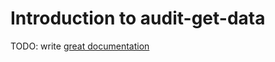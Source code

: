 # Introduction to audit-get-data

TODO: write [great documentation](http://jacobian.org/writing/what-to-write/)
